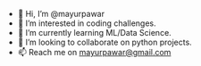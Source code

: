 - 👋 Hi, I’m @mayurpawar
- 👀 I’m interested in coding challenges.
- 🌱 I’m currently learning ML/Data Science.
- 💞️ I’m looking to collaborate on python projects.
- 📫 Reach me on mayurpawar@gmail.com

<!---
mayurpawar/mayurpawar is a ✨ special ✨ repository because its `README.md` (this file) appears on your GitHub profile.
You can click the Preview link to take a look at your changes.
--->
